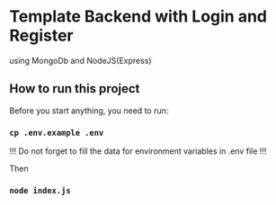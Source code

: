 # Template Backend with Login and Register
using MongoDb and NodeJS(Express)

## How to run this project

Before you start anything, you need to run:

### `cp .env.example .env`
!!! Do not forget to fill the data for environment variables in .env file !!!

Then

### `node index.js`

